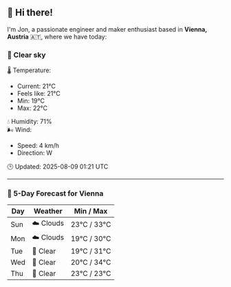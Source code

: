 ## 👋 Hi there!

I'm Jon, a passionate engineer and maker enthusiast based in **Vienna, Austria** 🇦🇹, where we have today:

### 🌙 Clear sky 

🌡️ Temperature: 
* Current: 21°C
* Feels like: 21°C
* Min: 19°C 
* Max: 22°C  

💧 Humidity: 71%  
🌬️ Wind: 
* Speed: 4 km/h 
* Direction: W  

🕒 Updated: 2025-08-09 01:21 UTC

---

### 📅 5-Day Forecast for Vienna

| Day | Weather | Min / Max |
|-----|---------|------------|
| Sun | ☁️ Clouds | 23°C / 33°C |
| Mon | ☁️ Clouds | 19°C / 30°C |
| Tue | 🌙 Clear | 19°C / 31°C |
| Wed | 🌙 Clear | 20°C / 34°C |
| Thu | 🌙 Clear | 23°C / 23°C |
